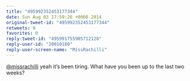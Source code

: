 ```yaml
---
title: "495992352453177344"
date: Sun Aug 03 17:59:26 +0000 2014
original-tweet-id: "495992352453177344"
retweets: 0
favorites: 0
reply-tweet-id: "495991755905712128"
reply-user-id: "20010180"
reply-user-screen-name: "MissRachilli"
---
```

<a href="https://twitter.com/missrachilli">@missrachilli</a> yeah it’s been tiring. What have you been up to the last two weeks?
